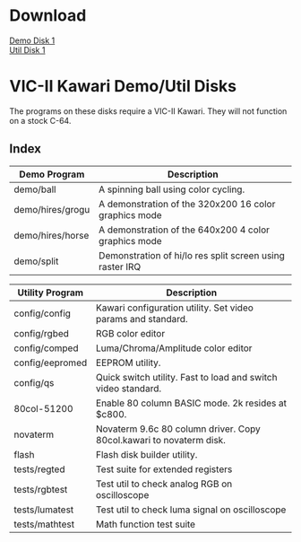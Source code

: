 # Download

[Demo Disk 1](https://accentual.com/vicii-kawari/downloads/kawari_demo_1.d64) \
[Util Disk 1](https://accentual.com/vicii-kawari/downloads/kawari_util_1.d64)

# VIC-II Kawari Demo/Util Disks

The programs on these disks require a VIC-II Kawari. They will not function on a stock C-64.

## Index

Demo Program | Description
--------|------------
demo/ball | A spinning ball using color cycling.
demo/hires/grogu | A demonstration of the 320x200 16 color graphics mode 
demo/hires/horse | A demonstration of the 640x200 4 color graphics mode 
demo/split | Demonstration of hi/lo res split screen using raster IRQ 

Utility Program | Description
----------------|------------
config/config   | Kawari configuration utility. Set video params and standard.
config/rgbed    | RGB color editor
config/comped   | Luma/Chroma/Amplitude color editor
config/eepromed | EEPROM utility.
config/qs       | Quick switch utility. Fast to load and switch video standard.
80col-51200     | Enable 80 column BASIC mode. 2k resides at $c800.
novaterm        | Novaterm 9.6c 80 column driver. Copy 80col.kawari to novaterm disk.
flash           | Flash disk builder utility.
tests/regted    | Test suite for extended registers
tests/rgbtest   | Test util to check analog RGB on oscilloscope
tests/lumatest  | Test util to check luma signal on oscilloscope
tests/mathtest  | Math function test suite
